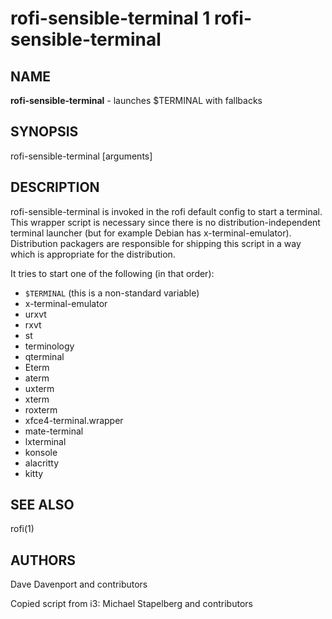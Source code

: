 # rofi-sensible-terminal 1 rofi-sensible-terminal

## NAME

**rofi-sensible-terminal** -  launches $TERMINAL with fallbacks

## SYNOPSIS

rofi-sensible-terminal [arguments]

## DESCRIPTION

rofi-sensible-terminal is invoked in the rofi default config to start a terminal. This
wrapper script is necessary since there is no distribution-independent terminal launcher
(but for example Debian has x-terminal-emulator). Distribution packagers are responsible for
shipping this script in a way which is appropriate for the distribution.

It tries to start one of the following (in that order):

* `$TERMINAL` (this is a non-standard variable)
* x-terminal-emulator
* urxvt
* rxvt
* st
* terminology
* qterminal
* Eterm
* aterm
* uxterm
* xterm
* roxterm
* xfce4-terminal.wrapper
* mate-terminal
* lxterminal
* konsole
* alacritty
* kitty


## SEE ALSO

rofi(1)

## AUTHORS

Dave Davenport and contributors

Copied script from i3:
Michael Stapelberg and contributors
